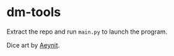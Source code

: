 # dm-tools
Extract the repo and run `main.py` to launch the program.

Dice art by [Aeynit](https://aeynit.itch.io/fantasy-dices-pack).
